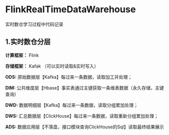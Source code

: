 # FlinkRealTimeDataWarehouse
实时数仓学习过程中代码记录

## 1.实时数仓分层
**计算框架：** Flink

**存储框架：** Kafak （可以实时读取&实时写入）

**ODS:** 原始数据层【Kafka】每过来一条数据，读取加工并处理；

**DIM:** 公共维度层【Hbase】事实表通过主键获取一条维表数据（永久存储，主键查询）

**DWD:** 数据明细层【Kafka】每过来一条数据，读取分组累加处理；

**DWS:** 汇总数据层【ClickHouse】每过来一条数据，读取重新分组累加处理；

**ADS:** 数据应用层【不落盘，接口模块查询ClickHouse的Sql】读取最终结果展示